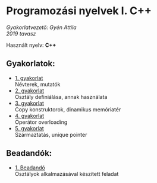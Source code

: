 # Programozási nyelvek I. C++

*Gyakorlatvezető: Gyén Attila*<br>
*2019 tavasz*

Használt nyelv: **C++**

## Gyakorlatok:

- [1. gyakorlat](gyak1/main.cpp)<br>
Névterek, mutatók
- [2. gyakorlat](gyak2/main.cpp)<br>
Osztály definiálása, annak használata
- [3. gyakorlat](gyak3/main.cpp)<br>
Copy konstruktorok, dinamikus memóriatér
- [4. gyakorlat](gyak4/main.cpp)<br>
Operátor overloading
- [5. gyakorlat](gyak5/main.cpp)<br>
Származtatás, unique pointer


## Beadandók:

- [1. Beadandó](bead1)<br>
Osztályok alkalmazásával készített feladat